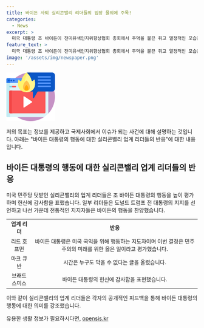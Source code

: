 ```yaml
---
title: 바이든 사퇴 실리콘밸리 리더들의 입장 물의에 주목!
categories:
  - News
excerpt: >
  미국 대통령 조 바이든이 전미유색인지위향상협회 총회에서 주먹을 불끈 쥐고 열정적인 모습을 보였다. 바이든을 지지하는 실리콘밸리 업계 리더들은 그의 사퇴 결정을 높이 평가하며 헌신에 감사함을 표했다. 바이든의 후보 사퇴로 해리스 부통령이 주목받는 가운데, 지지자들은 각자 다른 후보를 지지하고 있다. 그러나 바이든을 지지하는 사람들은 그의 행동이 미국 국익을 위해 이루어진 것으로 평가하고 있다.
feature_text: >
  미국 대통령 조 바이든이 전미유색인지위향상협회 총회에서 주먹을 불끈 쥐고 열정적인 모습을 보였다. 바이든을 지지하는 실리콘밸리 업계 리더들은 그의 사퇴 결정을 높이 평가하며 헌신에 감사함을 표했다. 바이든의 후보 사퇴로 해리스 부통령이 주목받는 가운데, 지지자들은 각자 다른 후보를 지지하고 있다. 그러나 바이든을 지지하는 사람들은 그의 행동이 미국 국익을 위해 이루어진 것으로 평가하고 있다.
image: '/assets/img/newspaper.png'
---
```


<p><img src="/assets/img/news.png" alt="rentncar 속보" /></p>

<p>저의 목표는 정보를 제공하고 국제사회에서 이슈가 되는 사건에 대해 설명하는 것입니다. 아래는 "바이든 대통령의 행동에 대한 실리콘밸리 업계 리더들의 반응"에 대한 내용입니다. </p>

<h2 data-ke-size="size26">바이든 대통령의 행동에 대한 실리콘밸리 업계 리더들의 반응</h2>

<p data-ke-size="size16">미국 민주당 텃밭인 실리콘밸리의 업계 리더들은 조 바이든 대통령의 행동을 높이 평가하며 헌신에 감사함을 표했습니다. 일부 리더들은 도널드 트럼프 전 대통령의 지지를 선언하고 나선 가운데 전통적인 지지자들은 바이든의 행동을 찬양했습니다.</p>

<table>
  <tr>
    <td style="text-align: center; height: 17px;"><b>업계 리더</b></td>
    <td style="text-align: center; height: 17px;"><b>반응</b></td>
  </tr>
  <tr>
    <td style="text-align: center; height: 17px;">리드 호프먼</td>
    <td style="text-align: center; height: 17px;">바이든 대통령은 미국 국익을 위해 행동하는 지도자이며 이번 결정은 민주주의의 미래를 위한 옳은 일이라고 평가했습니다.</td>
  </tr>
  <tr>
    <td style="text-align: center; height: 17px;">마크 큐반</td>
    <td style="text-align: center; height: 17px;">시간은 누구도 막을 수 없다는 글을 올렸습니다.</td>
  </tr>
  <tr>
    <td style="text-align: center; height: 17px;">브래드 스미스</td>
    <td style="text-align: center; height: 17px;">바이든 대통령의 헌신에 감사함을 표현했습니다.</td>
  </tr>
</table>

<p data-ke-size="size16">이와 같이 실리콘밸리의 업계 리더들은 각자의 공개적인 피드백을 통해 바이든 대통령의 행동에 대한 의미를 강조했습니다.</p>
유용한 생활 정보가 필요하시다면, <a href="https://opensis.kr" rel="dofollow">opensis.kr</a>


